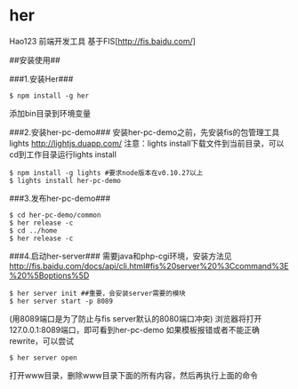 her
===

Hao123 前端开发工具
基于FIS[http://fis.baidu.com/]

##安装使用##

###1.安装Her###
```
$ npm install -g her
```
添加bin目录到环境变量

###2.安装her-pc-demo###
安装her-pc-demo之前，先安装fis的包管理工具lights http://lightjs.duapp.com/
注意：lights install下载文件到当前目录，可以cd到工作目录运行lights install
```
$ npm install -g lights #要求node版本在v0.10.27以上
$ lights install her-pc-demo
```

###3.发布her-pc-demo###
```
$ cd her-pc-demo/common
$ her release -c
$ cd ../home
$ her release -c
```

###4.启动her-server###
需要java和php-cgi环境，安装方法见 http://fis.baidu.com/docs/api/cli.html#fis%20server%20%3Ccommand%3E%20%5Boptions%5D
```
$ her server init ##重要，会安装server需要的模块
$ her server start -p 8089
```
(用8089端口是为了防止与fis server默认的8080端口冲突)
浏览器将打开127.0.0.1:8089端口，即可看到her-pc-demo
如果模板报错或者不能正确rewrite，可以尝试 
```
$ her server open
```
打开www目录，删除www目录下面的所有内容，然后再执行上面的命令
